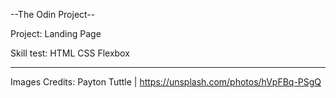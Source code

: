 --The Odin Project--

Project: Landing Page

Skill test: HTML CSS Flexbox

-------------------------------
Images Credits:
Payton Tuttle | https://unsplash.com/photos/hVpFBq-PSgQ
